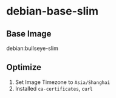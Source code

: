 # debian-base-slim

## Base Image

debian:bullseye-slim

## Optimize
1. Set Image Timezone to `Asia/Shanghai` 
2. Installed `ca-certificates`, `curl`
